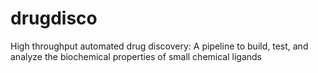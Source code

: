# drugdisco
High throughput automated drug discovery: A pipeline to build, test, and analyze the biochemical properties of small chemical ligands
